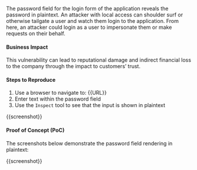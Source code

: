 The password field for the login form of the application reveals the password in plaintext. An attacker with local access can shoulder surf or otherwise tailgate a user and watch them login to the application. From here, an attacker could login as a user to impersonate them or make requests on their behalf.

#### Business Impact

This vulnerability can lead to reputational damage and indirect financial loss to the company through the impact to customers’ trust.

#### Steps to Reproduce

1. Use a browser to navigate to: {{URL}}
1. Enter text within the password field
1. Use the `Inspect` tool to see that the input is shown in plaintext

{{screenshot}}

#### Proof of Concept (PoC)

The screenshots below demonstrate the password field rendering in plaintext:

{{screenshot}}
